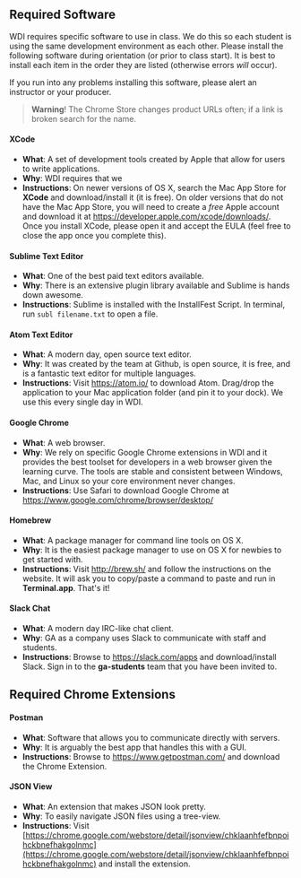 

## Required Software

WDI requires specific software to use in class. We do this so each student is using the same development environment as each other. Please install the following software during orientation (or prior to class start). It is best to install each item in the order they are listed (otherwise errors *will* occur).

If you run into any problems installing this software, please alert an instructor or your producer.

> **Warning**! The Chrome Store changes product URLs often; if a link is broken search for the name.

#### XCode

* **What**: A set of development tools created by Apple that allow for users to write applications.
* **Why**: WDI requires that we
* **Instructions**: On newer versions of OS X, search the Mac App Store for **XCode** and download/install it (it is free). On older versions that do not have the Mac App Store, you will need to create a *free* Apple account and download it at https://developer.apple.com/xcode/downloads/. Once you install XCode, please open it and accept the EULA (feel free to close the app once you complete this).


#### Sublime Text Editor

* **What**: One of the best paid text editors available.
* **Why**: There is an extensive plugin library available and Sublime is hands down awesome.
* **Instructions**: Sublime is installed with the InstallFest Script. In terminal, run `subl filename.txt` to open a file.

#### Atom Text Editor

* **What**: A modern day, open source text editor.
* **Why**: It was created by the team at Github, is open source, it is free, and is a fantastic text editor for multiple languages.
* **Instructions**: Visit https://atom.io/ to download Atom. Drag/drop the application to your Mac application folder (and pin it to your dock). We use this every single day in WDI.




#### Google Chrome

* **What**: A web browser.
* **Why**: We rely on specific Google Chrome extensions in WDI and it provides the best toolset for developers in a web browser given the learning curve. The tools are stable and consistent between Windows, Mac, and Linux so your core environment never changes.
* **Instructions**: Use Safari to download Google Chrome at https://www.google.com/chrome/browser/desktop/

#### Homebrew

* **What**: A package manager for command line tools on OS X.
* **Why**: It is the easiest package manager to use on OS X for newbies to get started with.
* **Instructions**: Visit http://brew.sh/ and follow the instructions on the website. It will ask you to copy/paste a command to paste and run in **Terminal.app**. That's it!

#### Slack Chat

* **What**: A modern day IRC-like chat client.
* **Why**: GA as a company uses Slack to communicate with staff and students.
* **Instructions**: Browse to https://slack.com/apps and download/install Slack. Sign in to the **ga-students** team that you have been invited to.

## Required Chrome Extensions

#### Postman

* **What**: Software that allows you to communicate directly with servers.
* **Why**: It is arguably the best app that handles this with a GUI.
* **Instructions**: Browse to https://www.getpostman.com/ and download the Chrome Extension.


#### JSON View

* **What**: An extension that makes JSON look pretty.
* **Why**: To easily navigate JSON files using a tree-view.
* **Instructions**: Visit [https://chrome.google.com/webstore/detail/jsonview/chklaanhfefbnpoihckbnefhakgolnmc](https://chrome.google.com/webstore/detail/jsonview/chklaanhfefbnpoihckbnefhakgolnmc) and install the extension.
